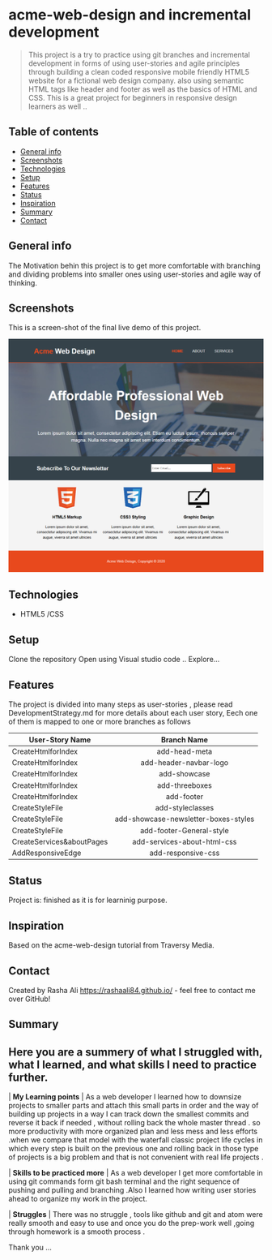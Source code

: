 # acme-web-design and incremental development
> This project is a try to practice using git branches and incremental development in forms of using user-stories and agile principles through building a clean coded responsive mobile friendly HTML5 website for a fictional web design company. also using semantic HTML tags like header and footer as well as the basics of HTML and CSS. This is a great project for beginners in responsive design learners as well ..

## Table of contents
* [General info](#general-info)
* [Screenshots](#screenshots)
* [Technologies](#technologies)
* [Setup](#setup)
* [Features](#features)
* [Status](#status)
* [Inspiration](#inspiration)
* [Summary](#Summary)
* [Contact](#contact)

## General info
The Motivation behin this project is to get more comfortable with branching and dividing problems into smaller ones using user-stories and agile way of thinking.

## Screenshots
This is a screen-shot of the final live demo of this project.

![screenshot](./img/screenshot.jpg)


## Technologies
* HTML5 /CSS 

## Setup
Clone the repository 
Open using Visual studio code ..
Explore...


## Features
The project is divided into many steps as user-stories , please read DevelopmentStrategy.md for more details about each user story,
Eech one of them is mapped to one or more branches as follows

| User-Story Name        | Branch Name        
| ------------- |:-------------:| 
| CreateHtmlforIndex | add-head-meta
| CreateHtmlforIndex | add-header-navbar-logo  
| CreateHtmlforIndex | add-showcase   
| CreateHtmlforIndex | add-threeboxes 
| CreateHtmlforIndex | add-footer  
| CreateStyleFile | add-styleclasses  
| CreateStyleFile | add-showcase-newsletter-boxes-styles   
| CreateStyleFile    | add-footer-General-style 
| CreateServices&aboutPages    | add-services-about-html-css  
| AddResponsiveEdge    | add-responsive-css 


## Status
Project is: finished as it is for learninig purpose.

## Inspiration
 Based on the acme-web-design tutorial from Traversy Media.

## Contact
Created by Rasha Ali https://rashaali84.github.io/ - feel free to contact me over GitHub!

## Summary
 ## Here you are a summery of what I struggled with, what I learned, and what skills I need to practice further.

| __My Learning points__ | As a web developer I learned how to downsize projects to smaller parts and attach this small parts in order and the way of building up projects in a way I can track down the smallest commits and reverse it back if needed , without rolling back the whole master thread . so more productivity with more organized plan and less mess and less efforts .when we compare that model with the waterfall classic project life cycles in which every step is built on the previous one and rolling back in those type of projects is a big problem and that is not convenient with real life projects .

| __Skills to be practiced more__ | As a web developer I get more comfortable in using git commands form git bash terminal and the right sequence of pushing and pulling and branching .Also I learned how writing user stories ahead to organize my work in the project.

| __Struggles__ | There was no struggle , tools like github and git and atom were really smooth and easy to use and once you do the prep-work well ,going through homework is a smooth process . 

Thank you ...

